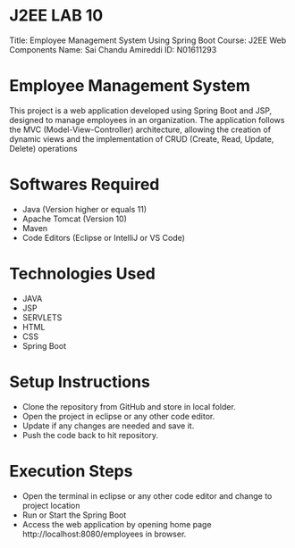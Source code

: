 # J2EE LAB 10
Title: Employee Management System Using Spring Boot
Course: J2EE Web Components
Name: Sai Chandu Amireddi
ID: N01611293

# Employee Management System
This project is a web application developed using Spring Boot and JSP, designed to manage employees in an organization. The application follows the MVC (Model-View-Controller) architecture, allowing the creation of dynamic views and the implementation of CRUD (Create, Read, Update, Delete) operations

# Softwares Required
- Java (Version higher or equals 11)
- Apache Tomcat (Version 10)
- Maven
- Code Editors (Eclipse or IntelliJ or VS Code)

# Technologies Used
- JAVA
- JSP
- SERVLETS
- HTML
- CSS
- Spring Boot

# Setup Instructions
- Clone the repository from GitHub and store in local folder.
- Open the project in eclipse or any other code editor.
- Update if any changes are needed and save it.
- Push the code back to hit repository.

# Execution Steps
- Open the terminal in eclipse or any other code editor and change to project location
- Run or Start the Spring Boot
- Access the web application by opening home page http://localhost:8080/employees in browser.
